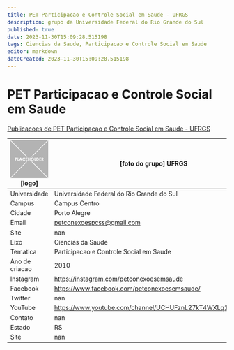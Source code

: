 ```yaml
---
title: PET Participacao e Controle Social em Saude - UFRGS
description: grupo da Universidade Federal do Rio Grande do Sul
published: true
date: 2023-11-30T15:09:28.515198
tags: Ciencias da Saude, Participacao e Controle Social em Saude
editor: markdown
dateCreated: 2023-11-30T15:09:28.515198
---
```


# PET Participacao e Controle Social em Saude

[Publicacoes de PET Participacao e Controle Social em Saude - UFRGS](/atividade/198PETParticipacaoeControleSocialemSaudeUFRGS/feed.md)

| ![placeholder.png](/placeholder.png) [logo] | [foto do grupo] UFRGS         |
| ------------------------------------------- | ------------------------------------------------- |
| Universidade                                | Universidade Federal do Rio Grande do Sul      |
| Campus                                      | Campus Centro            |
| Cidade                                      | Porto Alegre             |
| Email                                       | petconexoespcss@gmail.com             |
| Site                                        | nan              |
| Eixo                                        | Ciencias da Saude              |
| Tematica                                    | Participacao e Controle Social em Saude          |
| Ano de criacao                              | 2010        |
| Instagram                                   | https://instagram.com/petconexoesemsaude         |
| Facebook                                    | https://www.facebook.com/petconexoesemsaude/          |
| Twitter                                     | nan           |
| YouTube                                     | https://www.youtube.com/channel/UCHUFznL27kT4WXLq1DlWS9w           |
| Contato                                     | nan         |
| Estado                                      |  RS            |
| Site                                        | nan |
